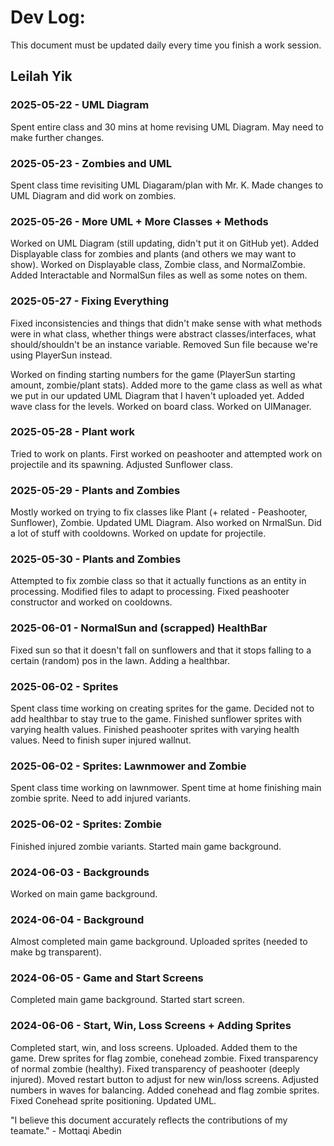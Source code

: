 # Dev Log:

This document must be updated daily every time you finish a work session.

## Leilah Yik

### 2025-05-22 - UML Diagram
Spent entire class and 30 mins at home revising UML Diagram. May need to make further changes.

### 2025-05-23 - Zombies and UML
Spent class time revisiting UML Diagaram/plan with Mr. K. Made changes to UML Diagram and did work on zombies.

### 2025-05-26 - More UML + More Classes + Methods
Worked on UML Diagram (still updating, didn't put it on GitHub yet). Added Displayable class for zombies and plants (and others we may want to show). Worked on Displayable class, Zombie class, and NormalZombie. Added Interactable and NormalSun files as well as some notes on them.

### 2025-05-27 - Fixing Everything
Fixed inconsistencies and things that didn't make sense with what methods were in what class, whether things were abstract classes/interfaces, what should/shouldn't be an instance variable. Removed Sun file because we're using PlayerSun instead.

Worked on finding starting numbers for the game (PlayerSun starting amount, zombie/plant stats). Added more to the game class as well as what we put in our updated UML Diagram that I haven't uploaded yet. Added wave class for the levels. Worked on board class. Worked on UIManager.

### 2025-05-28 - Plant work
Tried to work on plants. First worked on peashooter and attempted work on projectile and its spawning. Adjusted Sunflower class.

### 2025-05-29 - Plants and Zombies
Mostly worked on trying to fix classes like Plant (+ related - Peashooter, Sunflower), Zombie. Updated UML Diagram. Also worked on NrmalSun. Did a lot of stuff with cooldowns. Worked on update for projectile.

### 2025-05-30 - Plants and Zombies
Attempted to fix zombie class so that it actually functions as an entity in processing. Modified files to adapt to processing. Fixed peashooter constructor and worked on cooldowns.

### 2025-06-01 - NormalSun and (scrapped) HealthBar
Fixed sun so that it doesn't fall on sunflowers and that it stops falling to a certain (random) pos in the lawn. Adding a healthbar.

### 2025-06-02 - Sprites
Spent class time working on creating sprites for the game. Decided not to add healthbar to stay true to the game. Finished sunflower sprites with varying health values. Finished peashooter sprites with varying health values. Need to finish super injured wallnut. 

### 2025-06-02 - Sprites: Lawnmower and Zombie
Spent class time working on lawnmower. Spent time at home finishing main zombie sprite. Need to add injured variants. 

### 2025-06-02 - Sprites: Zombie
Finished injured zombie variants. Started main game background.

### 2024-06-03 - Backgrounds
Worked on main game background. 

### 2024-06-04 - Background
Almost completed main game background. Uploaded sprites (needed to make bg transparent).

### 2024-06-05 - Game and Start Screens
Completed main game background. Started start screen. 

### 2024-06-06 - Start, Win, Loss Screens + Adding Sprites
Completed start, win, and loss screens. Uploaded. Added them to the game. Drew sprites for flag zombie, conehead zombie. Fixed transparency of normal zombie (healthy). Fixed transparency of peashooter (deeply injured). Moved restart button to adjust for new win/loss screens. Adjusted numbers in waves for balancing. Added conehead and flag zombie sprites. Fixed Conehead sprite positioning. Updated UML.

"I believe this document accurately reflects the contributions of my teamate." - Mottaqi Abedin
